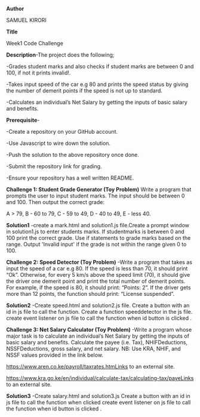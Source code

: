 **Author**

SAMUEL KIRORI

**Title**

Week1 Code Challenge

**Description**-The project does the following;

-Grades student marks and also checks if student marks are between 0 and 100, if not it prints invalid!.

-Takes input speed of the car e.g 80 and prints the speed status by giving the number of demerit points if the speed is not up to standard.

-Calculates an individual’s Net Salary by getting the inputs of basic salary and benefits. 

**Prerequisite**-

-Create a repository on your GitHub account.

-Use Javascript to wire down the solution.

-Push the solution to the above repository once done.

-Submit the repository link for grading.

-Ensure your repository has a well written README.

**Challenge 1: Student Grade Generator (Toy Problem)**
Write a program that prompts the user to input student marks. The input should be between 0 and 100. Then output the correct grade:

A > 79, B - 60 to 79, C - 59 to 49, D - 40 to 49, E - less 40.

**Solution1**
-create a mark.html and solution1.js file.Create a prompt window in solution1.js to enter students marks. If studentmarks is between 0 and 100 print the correct grade. Use if statements to grade marks based on the range. Output 'Invalid input' if the grade is not within the range given 0 to 100.

**Challenge 2: Speed Detector (Toy Problem)**
-Write a program that takes as input the speed of a car e.g 80. If the speed is less than 70, it should print “Ok”. Otherwise, for every 5 km/s above the speed limit (70), it should give the driver one demerit point and print the total number of demerit points.
For example, if the speed is 80, it should print: “Points: 2”. If the driver gets more than 12 points, the function should print: “License suspended”.

**Solution2**
-Create speed.html and solution2.js file. Create a button with an id in js file to call the function. Create a function speeddetector in the js file. create event listener on js file to call the function when id button is clicked .

**Challenge 3: Net Salary Calculator (Toy Problem)**
-Write a program whose major task is to calculate an individual’s Net Salary by getting the inputs of basic salary and benefits. Calculate the payee (i.e. Tax), NHIFDeductions, NSSFDeductions, gross salary, and net salary. NB: Use KRA, NHIF, and NSSF values provided in the link below.

https://www.aren.co.ke/payroll/taxrates.htmLinks to an external site.

https://www.kra.go.ke/en/individual/calculate-tax/calculating-tax/payeLinks to an external site.

**Solution3**
-Create salary.html and solution3.js Create a button with an id in js file to call the function when clicked create event listener on js file to call the function when id button is clicked .